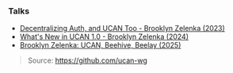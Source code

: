### Talks

- [Decentralizing Auth, and UCAN Too - Brooklyn Zelenka (2023)](https://www.youtube.com/watch?v=MuHfrqw9gQA)
- [What's New in UCAN 1.0 - Brooklyn Zelenka (2024)](https://www.youtube.com/watch?v=-uohQzZcwF4)
- [Brooklyn Zelenka: UCAN, Beehive, Beelay (2025)](https://www.youtube.com/watch?v=TAuDsbnOT2I)


> Source: https://github.com/ucan-wg
